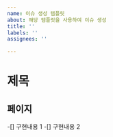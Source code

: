 ```yaml
---
name: 이슈 생성 템플릿
about: 해당 템플릿을 사용하여 이슈 생성
title: ''
labels: ''
assignees: ''

---
```


# 제목
## 페이지

-[] 구현내용 1
-[] 구현내용 2
